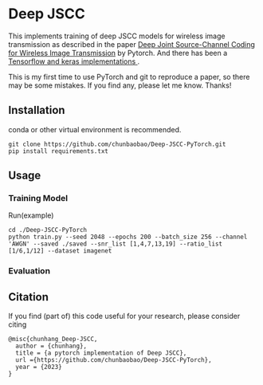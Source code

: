 # Deep JSCC
This implements training of deep JSCC models for wireless image transmission as described in the paper [Deep Joint Source-Channel Coding for Wireless Image Transmission](https://ieeexplore.ieee.org/abstract/document/8723589) by Pytorch. And there has been a [Tensorflow and keras implementations ](https://github.com/irdanish11/DJSCC-for-Wireless-Image-Transmission).

This is my first time to use PyTorch and git to reproduce a paper, so there may be some mistakes. If you find any, please let me know. Thanks!

## Installation
conda or other virtual environment is recommended.

```
git clone https://github.com/chunbaobao/Deep-JSCC-PyTorch.git
pip install requirements.txt
```

## Usage
### Training Model
Run(example)
```
cd ./Deep-JSCC-PyTorch
python train.py --seed 2048 --epochs 200 --batch_size 256 --channel 'AWGN' --saved ./saved --snr_list [1,4,7,13,19] --ratio_list [1/6,1/12] --dataset imagenet
```

### Evaluation


## Citation
If you find (part of) this code useful for your research, please consider citing
```
@misc{chunhang_Deep-JSCC,
  author = {chunhang},
  title = {a pytorch implementation of Deep JSCC},
  url ={https://github.com/chunbaobao/Deep-JSCC-PyTorch},
  year = {2023}
}

